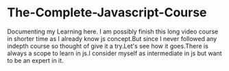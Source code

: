 ﻿# The-Complete-Javascript-Course
Documenting my Learning here. I am possibly finish this long video course in shorter time as I already know js concept.But since I never followed any indepth course so thought of give it a try.Let's see how it goes.There is always a scope to learn in js.I consider myself as intermediate in js but want to be an expert in it.
